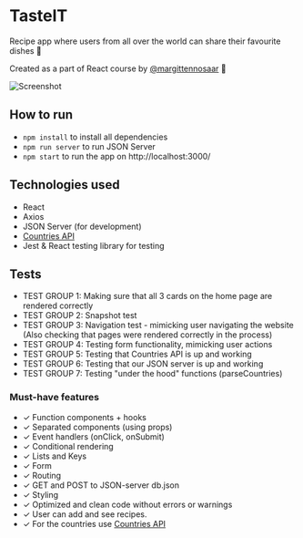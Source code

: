 # TasteIT

Recipe app where users from all over the world can share their favourite dishes 🥘

Created as a part of React course by [@margittennosaar](https://www.github.com/margittennosaar) 🦊

![Screenshot](screenshot_recipes.png)

## How to run

- `npm install` to install all dependencies
- `npm run server` to run JSON Server
- `npm start` to run the app on http://localhost:3000/

## Technologies used

- React
- Axios
- JSON Server (for development)
- [Countries API](https://restcountries.com/)
- Jest & React testing library for testing

## Tests

- TEST GROUP 1: Making sure that all 3 cards on the home page are rendered correctly
- TEST GROUP 2: Snapshot test
- TEST GROUP 3: Navigation test - mimicking user navigating the website (Also checking that pages were rendered correctly in the process)
- TEST GROUP 4: Testing form functionality, mimicking user actions
- TEST GROUP 5: Testing that Countries API is up and working
- TEST GROUP 6: Testing that our JSON server is up and working
- TEST GROUP 7: Testing "under the hood" functions (parseCountries)

### Must-have features

- ✓ Function components + hooks
- ✓ Separated components (using props)
- ✓ Event handlers (onClick, onSubmit)
- ✓ Conditional rendering
- ✓ Lists and Keys
- ✓ Form
- ✓ Routing
- ✓ GET and POST to JSON-server db.json
- ✓ Styling
- ✓ Optimized and clean code without errors or warnings
- ✓ User can add and see recipes.
- ✓ For the countries use [Countries API](https://restcountries.com/)
